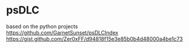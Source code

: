 # psDLC

based on the python projects<br>
 https://github.com/GarnetSunset/psDLCIndex
 <br>
 https://gist.github.com/Zer0xFF/d94818f15e3e85b0b4d48000a4be1c73